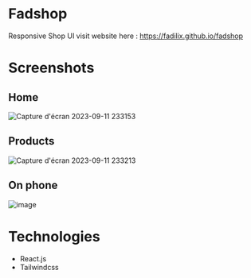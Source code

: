 # Fadshop
Responsive Shop UI
visit website here : https://fadilix.github.io/fadshop

# Screenshots
## Home
![Capture d'écran 2023-09-11 233153](https://github.com/Fadilix/fadshop/assets/121851593/888e018a-23c4-441d-b59e-abe236c37b42)

## Products
![Capture d'écran 2023-09-11 233213](https://github.com/Fadilix/fadshop/assets/121851593/a48bc5f6-b7cf-4327-9eb0-22ae049f4a14)

## On phone
![image](https://github.com/Fadilix/fadshop/assets/121851593/86a47ee2-b26e-48d4-8123-7d8ca6ec1f44)


# Technologies
- React.js
- Tailwindcss

